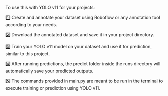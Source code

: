To use this with YOLO v11 for your projects:

1️⃣ Create and annotate your dataset using Roboflow or any annotation tool according to your needs.

2️⃣ Download the annotated dataset and save it in your project directory.

3️⃣ Train your YOLO v11 model on your dataset and use it for prediction, similar to this project.

4️⃣ After running predictions, the predict folder inside the runs directory will automatically save your predicted outputs.

5️⃣ The commands provided in main.py are meant to be run in the terminal to execute training or prediction using YOLO v11.

